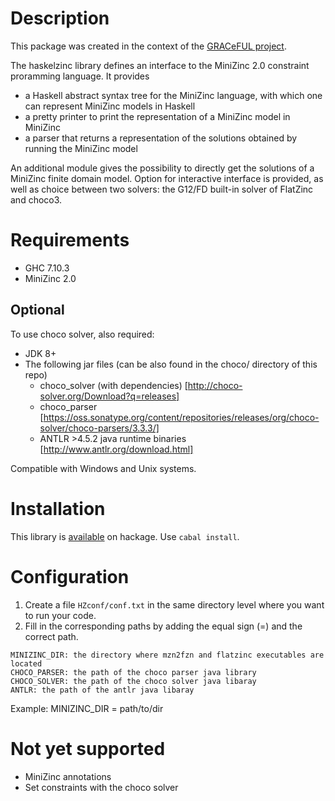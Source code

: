 # Description
This package was created in the context of the [GRACeFUL project](https://www.graceful-project.eu/).

The haskelzinc library defines an interface to the MiniZinc 2.0 constraint proramming language. It provides 
* a Haskell abstract syntax tree for the MiniZinc language, with which one can represent MiniZinc models in Haskell
* a pretty printer to print the representation of a MiniZinc model in MiniZinc
* a parser that returns a representation of the solutions obtained by running the MiniZinc model

An additional module gives the possibility to directly get the solutions of a MiniZinc finite domain model. Option for interactive interface is provided, as well as choice between two solvers: the G12/FD built-in solver of FlatZinc and choco3.

# Requirements
 * GHC 7.10.3
 * MiniZinc 2.0
## Optional
To use choco solver, also required:
   - JDK 8+
   - The following jar files (can be also found in the choco/ directory of this repo)
     - choco_solver (with dependencies) [http://choco-solver.org/Download?q=releases]
     - choco_parser [https://oss.sonatype.org/content/repositories/releases/org/choco-solver/choco-parsers/3.3.3/]
     - ANTLR >4.5.2 java runtime binaries [http://www.antlr.org/download.html]

Compatible with Windows and Unix systems.

# Installation
  This library is [available](https://hackage.haskell.org/package/haskelzinc) on hackage. Use `cabal install`.

# Configuration
  1. Create a file `HZconf/conf.txt` in the same directory level where you want to run your code.
  2. Fill in the corresponding paths by adding the equal sign (=) and the correct path.
    
    MINIZINC_DIR: the directory where mzn2fzn and flatzinc executables are located
    CHOCO_PARSER: the path of the choco parser java library
    CHOCO_SOLVER: the path of the choco solver java libaray
    ANTLR: the path of the antlr java libaray

Example:
       MINIZINC_DIR = path/to/dir

# Not yet supported
 * MiniZinc annotations
 * Set constraints with the choco solver
